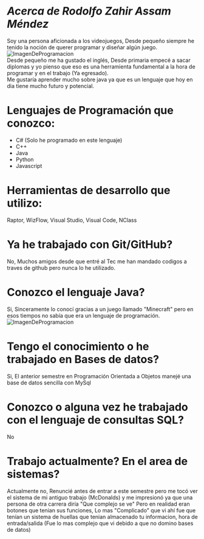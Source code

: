 # _Acerca de_ *Rodolfo Zahir Assam Méndez* 
Soy una persona aficionada a los videojuegos, Desde pequeño siempre he tenido la noción de querer programar y diseñar algún juego.
![ImagenDeProgramacion](https://elcomercio.pe/resizer/-6PLw0MPG7uj7PTXtA1o8BbAsQI=/580x330/smart/filters:format(jpeg):quality(75)/cloudfront-us-east-1.images.arcpublishing.com/elcomercio/IA4DXQLZURGMHD2NEKSSFMEMP4.jpg)  
Desde pequeño me ha gustado el inglés, Desde primaria empecé a sacar diplomas y yo pienso que eso es una herramienta fundamental a la hora de programar y en el trabajo (Ya egresado).  
Me gustaría aprender mucho sobre java ya que es un lenguaje que hoy en dia tiene mucho futuro y potencial.

# Lenguajes de Programación que conozco: 
* C# (Solo he programado en este lenguaje)
* C++ 
* Java 
* Python
* Javascript  
# Herramientas de desarrollo que utilizo: 
Raptor, WizFlow, Visual Studio, Visual Code, NClass
# Ya he trabajado con Git/GitHub?
No, Muchos amigos desde que entré al Tec me han mandado codigos a traves de github pero nunca lo he utilizado.
# Conozco el lenguaje Java?
Si, Sinceramente lo conocí gracias a un juego llamado "Minecraft" pero en esos tiempos no sabía que era un lenguaje de programación.
![ImagenDeProgramacion](https://production-gameflipusercontent.fingershock.com/us-east-1:69ecec6c-a3e8-42a8-9933-d10805726436/6dce0f3e-4f93-4129-954e-875dc75530c7/bef7d95c-d390-4b03-8e10-b1a18be6c2a3/640x640.jpg)
# Tengo el conocimiento o he trabajado en Bases de datos?
Si, El anterior semestre en Programación Orientada a Objetos manejé una base de datos sencilla con MySql
# Conozco o alguna vez he trabajado con el lenguaje de consultas SQL?
No
# Trabajo actualmente? En el area de sistemas?
Actualmente no, Renuncié antes de entrar a este semestre pero me tocó ver el sistema de mi antiguo trabajo (McDonalds) y me impresionó ya que una persona de otra carrera diría "Que complejo se ve" Pero en realidad eran botones que tenian sus funciones, Lo mas "Complicado" que vi ahí fue que tenían un sistema de huellas que tenian almacenado tu informacion, hora de entrada/salida (Fue lo mas complejo que vi debido a que no domino bases de datos)
